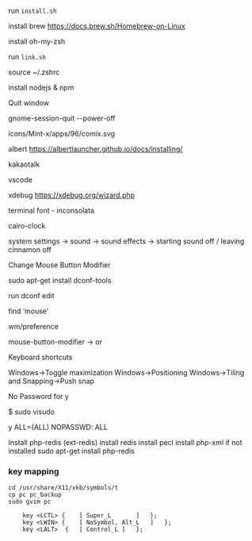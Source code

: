run `install.sh`

install brew
https://docs.brew.sh/Homebrew-on-Linux

install oh-my-zsh

run `link.sh`

source ~/.zshrc

install nodejs & npm

Quit window

gnome-session-quit --power-off

icons/Mint-x/apps/96/comix.svg

albert https://albertlauncher.github.io/docs/installing/

kakaotalk

vscode

xdebug https://xdebug.org/wizard.php

terminal font - inconsolata

cairo-clock

system settings → sound → sound effects → starting sound off / leaving cinnamon off

Change Mouse Button Modifier

sudo apt-get install dconf-tools

run dconf edit

find ‘mouse’

wm/preference

mouse-button-modifier -> <super> or <meta>

Keyboard shortcuts

Windows->Toggle maximization
Windows->Positioning
Windows->Tiling and Snapping->Push snap

No Password for y

\$ sudo visudo

y ALL=(ALL) NOPASSWD: ALL

Install php-redis (ext-redis)
install redis
install pecl
install php-xml if not installed
sudo apt-get install php-redis

### key mapping

```
cd /usr/share/X11/xkb/symbols/t
cp pc pc_backup
sudo gvim pc

    key <LCTL> {	[ Super_L		]	};
    key <LWIN> {	[ NoSymbol, Alt_L   ]	};
    key <LALT>  {	[ Control_L ]	};
```
